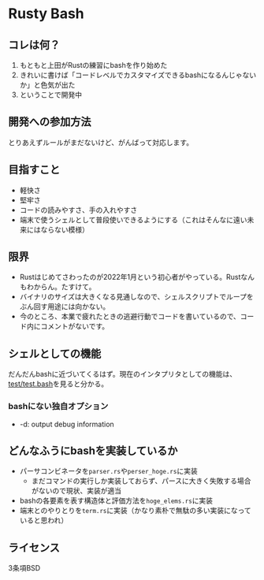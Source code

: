 # Rusty Bash

## コレは何？

1. もともと上田がRustの練習にbashを作り始めた
2. きれいに書けば「コードレベルでカスタマイズできるbashになるんじゃないか」と色気が出た
3. ということで開発中


## 開発への参加方法

とりあえずルールがまだないけど、がんばって対応します。

## 目指すこと

* 軽快さ
* 堅牢さ
* コードの読みやすさ、手の入れやすさ
* 端末で使うシェルとして普段使いできるようにする（これはそんなに遠い未来にはならない模様）

## 限界

* Rustはじめてさわったのが2022年1月という初心者がやっている。Rustなんもわからん。たすけて。
* バイナリのサイズは大きくなる見通しなので、シェルスクリプトでループをぶん回す用途には向かない。
* 今のところ、本業で疲れたときの逃避行動でコードを書いているので、コード内にコメントがないです。

## シェルとしての機能

だんだんbashに近づいてくるはず。現在のインタプリタとしての機能は、[test/test.bash](https://github.com/ryuichiueda/rusty_bash/blob/main/test/test.bash)を見ると分かる。


### bashにない独自オプション

* -d: output debug information

## どんなふうにbashを実装しているか

* パーサコンビネータを`parser.rs`や`perser_hoge.rs`に実装
    * まだコマンドの実行しか実装しておらず、パースに大きく失敗する場合がないので現状、実装が適当
* bashの各要素を表す構造体と評価方法を`hoge_elems.rs`に実装
* 端末とのやりとりを`term.rs`に実装（かなり素朴で無駄の多い実装になっていると思われ）

## ライセンス

3条項BSD

